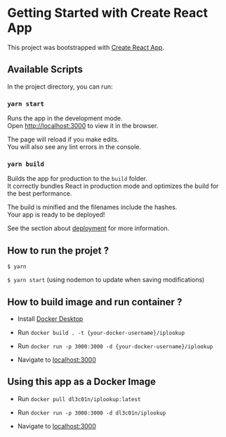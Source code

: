 # Getting Started with Create React App

This project was bootstrapped with [Create React App](https://github.com/facebook/create-react-app).

## Available Scripts

In the project directory, you can run:

### `yarn start`

Runs the app in the development mode.\
Open [http://localhost:3000](http://localhost:3000) to view it in the browser.

The page will reload if you make edits.\
You will also see any lint errors in the console.

### `yarn build`

Builds the app for production to the `build` folder.\
It correctly bundles React in production mode and optimizes the build for the best performance.

The build is minified and the filenames include the hashes.\
Your app is ready to be deployed!

See the section about [deployment](https://facebook.github.io/create-react-app/docs/deployment) for more information.

## How to run the projet ?

```$ yarn ```

```$ yarn start``` (using nodemon to update when saving modifications)

## How to build image and run container ?

- Install [Docker Desktop](https://www.docker.com/products/docker-desktop)

- Run ```docker build . -t {your-docker-username}/iplookup```

- Run ```docker run -p 3000:3000 -d {your-docker-username}/iplookup```

- Navigate to [localhost:3000](http://localhost:3000)

## Using this app as a Docker Image


- Run ```docker pull dl3c01n/iplookup:latest```

- Run ```docker run -p 3000:3000 -d dl3c01n/iplookup```

- Navigate to [localhost:3000](http://localhost:3000)
